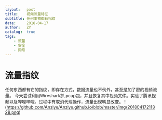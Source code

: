 ```yaml
---
layout:   post
title:    视频流量特征
subtitle: 任何事物都有指纹
date:     2018-04-17
author:   ZY
catalog:  true
tags:
    - 流量
    - 安全
    - 网络
---
```



# 流量指纹

任何东西都有它的指纹，即存在方式，数据流量也不例外，甚至是加了密的视频流量。
今天尝试利用Wireshark抓.pcap包，并且恢复其中视频文件。实验了腾讯视频以及哔哩哔哩。过程中有取消代理操作，流量出现明显改变。
!<socks>(https://github.com/Anziye/Anziye.github.io/blob/master/img/20180417211328.png)


